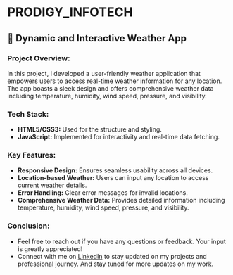 # PRODIGY_INFOTECH

## 🌟 Dynamic and Interactive Weather App

### Project Overview:

In this project, I developed a user-friendly weather application that empowers users to access real-time weather information for any location. The app boasts a sleek design and offers comprehensive weather data including temperature, humidity, wind speed, pressure, and visibility.

### Tech Stack:
- **HTML5/CSS3:** Used for the structure and styling.
- **JavaScript:** Implemented for interactivity and real-time data fetching.

### Key Features:
- **Responsive Design:** Ensures seamless usability across all devices.
- **Location-based Weather:** Users can input any location to access current weather details.
- **Error Handling:** Clear error messages for invalid locations.
- **Comprehensive Weather Data:** Provides detailed information including temperature, humidity, wind speed, pressure, and visibility.

### Conclusion:
- Feel free to reach out if you have any questions or feedback. Your input is greatly appreciated!
- Connect with me on [LinkedIn](https://linkedin.com/in/megha-joshi-1a138b309) to stay updated on my projects and professional journey.
  And stay tuned for more updates on my work.
